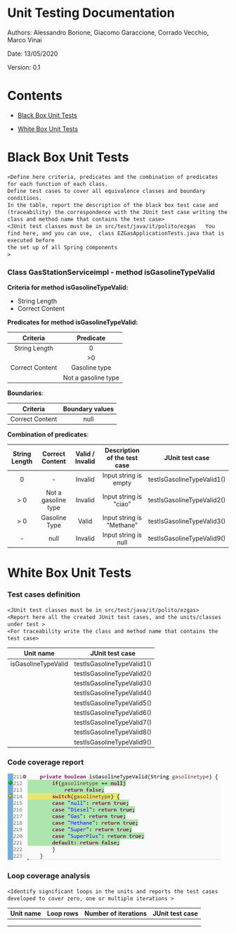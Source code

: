 # Unit Testing Documentation

Authors: Alessandro Borione, Giacomo Garaccione, Corrado Vecchio, Marco Vinai

Date: 13/05/2020

Version: 0.1

# Contents

- [Black Box Unit Tests](#black-box-unit-tests)




- [White Box Unit Tests](#white-box-unit-tests)


# Black Box Unit Tests

    <Define here criteria, predicates and the combination of predicates for each function of each class.
    Define test cases to cover all equivalence classes and boundary conditions.
    In the table, report the description of the black box test case and (traceability) the correspondence with the JUnit test case writing the 
    class and method name that contains the test case>
    <JUnit test classes must be in src/test/java/it/polito/ezgas   You find here, and you can use,  class EZGasApplicationTests.java that is executed before 
    the set up of all Spring components
    >

 ### Class GasStationServiceimpl - method isGasolineTypeValid



**Criteria for method isGasolineTypeValid:**	
 - String Length
 - Correct Content

**Predicates for method isGasolineTypeValid:**

|    Criteria     |      Predicate      |
|:---------------:|:-------------------:|
|  String Length  |          0          |
|                 |         >0          |
| Correct Content |    Gasoline type    |
|                 | Not a gasoline type |


**Boundaries**:

|    Criteria     | Boundary values |
|:---------------:|:---------------:|
| Correct Content |      null       |

**Combination of predicates**:

| String Length |   Correct Content   | Valid / Invalid | Description of the test case |      JUnit test case       |
|:-------------:|:-------------------:|:---------------:|:----------------------------:|:--------------------------:|
|       0       |          -          |     Invalid     |    Input string is empty     | testIsGasolineTypeValid1() |
|      > 0      | Not a gasoline type |     Invalid     |    Input string is "ciao"    | testIsGasolineTypeValid2() |
|      > 0      |    Gasoline Type    |      Valid      |  Input string is "Methane"   | testIsGasolineTypeValid3() |
|       -       |        null         |     Invalid     |     Input string is null     | testIsGasolineTypeValid9() |


# White Box Unit Tests

### Test cases definition
    
    <JUnit test classes must be in src/test/java/it/polito/ezgas>
    <Report here all the created JUnit test cases, and the units/classes under test >
    <For traceability write the class and method name that contains the test case>


|      Unit name      |      JUnit test case       |
|:-------------------:|:--------------------------:|
| isGasolineTypeValid | testIsGasolineTypeValid1() |
|                     | testIsGasolineTypeValid2() |
|                     | testIsGasolineTypeValid3() |
|                     | testIsGasolineTypeValid4() |
|                     | testIsGasolineTypeValid5() |
|                     | testIsGasolineTypeValid6() |
|                     | testIsGasolineTypeValid7() |
|                     | testIsGasolineTypeValid8() |
|                     | testIsGasolineTypeValid9() |


### Code coverage report

  
![](Images/Tests/isGasolineTypeValidEclemma.png)


### Loop coverage analysis

    <Identify significant loops in the units and reports the test cases
    developed to cover zero, one or multiple iterations >

| Unit name | Loop rows | Number of iterations | JUnit test case |
|-----------|-----------|----------------------|-----------------|
|           |           |                      |                 |
|           |           |                      |                 |
|           |           |                      |                 |



